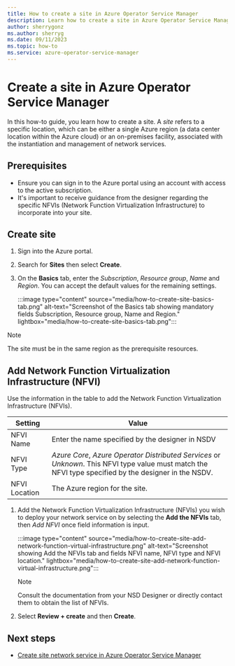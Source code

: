 ```yaml
---
title: How to create a site in Azure Operator Service Manager
description: Learn how to create a site in Azure Operator Service Manager.
author: sherrygonz
ms.author: sherryg
ms.date: 09/11/2023
ms.topic: how-to
ms.service: azure-operator-service-manager
---
```


# Create a site in Azure Operator Service Manager

In this how-to guide, you learn how to create a site. A *site* refers to a specific location, which can be either a single Azure region (a data center location within the Azure cloud) or an on-premises facility, associated with the instantiation and management of network services.

## Prerequisites

- Ensure you can sign in to the Azure portal using an account with access to the active subscription.
- It's important to receive guidance from the designer regarding the specific NFVIs (Network Function Virtualization Infrastructure) to incorporate into your site.

## Create site

1. Sign into the Azure portal.
1. Search for **Sites** then select **Create**.
1. On the **Basics** tab, enter the *Subscription*, *Resource group*, *Name* and *Region*. You can accept the default values for the remaining settings.

    :::image type="content" source="media/how-to-create-site-basics-tab.png" alt-text="Screenshot of the Basics tab showing mandatory fields Subscription, Resource group, Name and Region." lightbox="media/how-to-create-site-basics-tab.png":::

> [!NOTE]
> The site must be in the same region as the prerequisite resources.

## Add Network Function Virtualization Infrastructure (NFVI)

Use the information in the table to add the Network Function Virtualization Infrastructure (NFVIs).

|Setting|Value|
|---|---|
| NFVI Name| Enter the name specified by the designer in NSDV| 
| NFVI Type| *Azure Core*, *Azure Operator Distributed Services* or *Unknown*.  This NFVI type value must match the NFVI type specified by the designer in the NSDV.|
| NFVI Location | The Azure region for the site.|


1. Add the Network Function Virtualization Infrastructure (NFVIs) you wish to deploy your network service on by selecting the **Add the NFVIs** tab, then *Add NFVI* once field information is input.

    :::image type="content" source="media/how-to-create-site-add-network-function-virtual-infrastructure.png" alt-text="Screenshot showing Add the NFVIs tab and fields NFVI name, NFVI type and NFVI location." lightbox="media/how-to-create-site-add-network-function-virtual-infrastructure.png":::

    > [!NOTE]
    > Consult the documentation from your NSD Designer or directly contact them to obtain the list of NFVIs.

1. Select **Review + create** and then **Create**.

## Next steps

- [Create site network service in Azure Operator Service Manager](how-to-create-site-network-service.md)